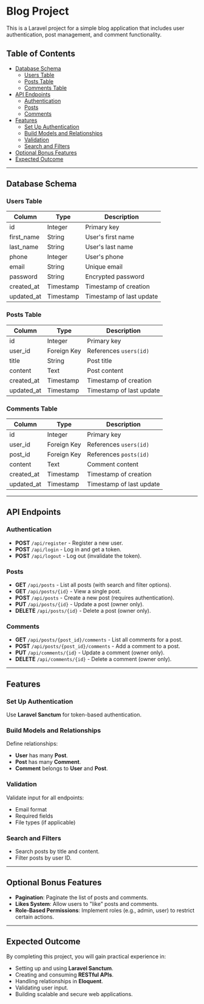 # Blog Project

This is a Laravel project for a simple blog application that includes user authentication, post management, and comment functionality.

## Table of Contents

- [Database Schema](#database-schema)
  - [Users Table](#users-table)
  - [Posts Table](#posts-table)
  - [Comments Table](#comments-table)
- [API Endpoints](#api-endpoints)
  - [Authentication](#authentication)
  - [Posts](#posts)
  - [Comments](#comments)
- [Features](#features)
  - [Set Up Authentication](#set-up-authentication)
  - [Build Models and Relationships](#build-models-and-relationships)
  - [Validation](#validation)
  - [Search and Filters](#search-and-filters)
- [Optional Bonus Features](#optional-bonus-features)
- [Expected Outcome](#expected-outcome)

---

## Database Schema

### Users Table

| Column       | Type     | Description               |
|--------------|----------|---------------------------|
| id           | Integer  | Primary key               |
| first_name   | String   | User's first name         |
| last_name    | String   | User's last name          |
| phone        | Integer  | User's phone              |
| email        | String   | Unique email             |
| password     | String   | Encrypted password        |
| created_at   | Timestamp | Timestamp of creation     |
| updated_at   | Timestamp | Timestamp of last update |

### Posts Table

| Column       | Type     | Description               |
|--------------|----------|---------------------------|
| id           | Integer  | Primary key               |
| user_id      | Foreign Key | References `users(id)`  |
| title        | String   | Post title               |
| content      | Text     | Post content             |
| created_at   | Timestamp | Timestamp of creation     |
| updated_at   | Timestamp | Timestamp of last update |

### Comments Table

| Column       | Type     | Description               |
|--------------|----------|---------------------------|
| id           | Integer  | Primary key               |
| user_id      | Foreign Key | References `users(id)`  |
| post_id      | Foreign Key | References `posts(id)`  |
| content      | Text     | Comment content          |
| created_at   | Timestamp | Timestamp of creation     |
| updated_at   | Timestamp | Timestamp of last update |

---

## API Endpoints

### Authentication
- **POST** `/api/register` - Register a new user.
- **POST** `/api/login` - Log in and get a token.
- **POST** `/api/logout` - Log out (invalidate the token).

### Posts
- **GET** `/api/posts` - List all posts (with search and filter options).
- **GET** `/api/posts/{id}` - View a single post.
- **POST** `/api/posts` - Create a new post (requires authentication).
- **PUT** `/api/posts/{id}` - Update a post (owner only).
- **DELETE** `/api/posts/{id}` - Delete a post (owner only).

### Comments
- **GET** `/api/posts/{post_id}/comments` - List all comments for a post.
- **POST** `/api/posts/{post_id}/comments` - Add a comment to a post.
- **PUT** `/api/comments/{id}` - Update a comment (owner only).
- **DELETE** `/api/comments/{id}` - Delete a comment (owner only).

---

## Features

### Set Up Authentication
Use **Laravel Sanctum** for token-based authentication.

### Build Models and Relationships
Define relationships:
- **User** has many **Post**.
- **Post** has many **Comment**.
- **Comment** belongs to **User** and **Post**.

### Validation
Validate input for all endpoints:
- Email format
- Required fields
- File types (if applicable)

### Search and Filters
- Search posts by title and content.
- Filter posts by user ID.

---

## Optional Bonus Features
- **Pagination**: Paginate the list of posts and comments.
- **Likes System**: Allow users to "like" posts and comments.
- **Role-Based Permissions**: Implement roles (e.g., admin, user) to restrict certain actions.

---

## Expected Outcome
By completing this project, you will gain practical experience in:
- Setting up and using **Laravel Sanctum**.
- Creating and consuming **RESTful APIs**.
- Handling relationships in **Eloquent**.
- Validating user input.
- Building scalable and secure web applications.
